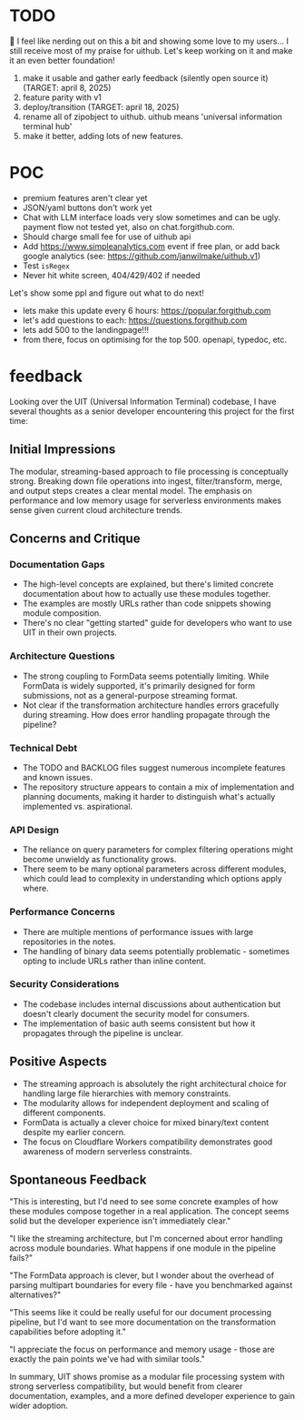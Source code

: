 # TODO

🤔 I feel like nerding out on this a bit and showing some love to my users... I still receive most of my praise for uithub. Let's keep working on it and make it an even better foundation!

1. make it usable and gather early feedback (silently open source it) (TARGET: april 8, 2025)
2. feature parity with v1
3. deploy/transition (TARGET: april 18, 2025)
4. rename all of zipobject to uithub. uithub means 'universal information terminal hub'
5. make it better, adding lots of new features.

# POC

- premium features aren't clear yet
- JSON/yaml buttons don't work yet
- Chat with LLM interface loads very slow sometimes and can be ugly. payment flow not tested yet, also on chat.forgithub.com.
- Should charge small fee for use of uithub api
- Add https://www.simpleanalytics.com event if free plan, or add back google analytics (see: https://github.com/janwilmake/uithub.v1)
- Test `isRegex`
- Never hit white screen, 404/429/402 if needed

Let's show some ppl and figure out what to do next!

- lets make this update every 6 hours: https://popular.forgithub.com
- let's add questions to each: https://questions.forgithub.com
- lets add 500 to the landingpage!!!
- from there, focus on optimising for the top 500. openapi, typedoc, etc.

# feedback

Looking over the UIT (Universal Information Terminal) codebase, I have several thoughts as a senior developer encountering this project for the first time:

## Initial Impressions

The modular, streaming-based approach to file processing is conceptually strong. Breaking down file operations into ingest, filter/transform, merge, and output steps creates a clear mental model. The emphasis on performance and low memory usage for serverless environments makes sense given current cloud architecture trends.

## Concerns and Critique

### Documentation Gaps

- The high-level concepts are explained, but there's limited concrete documentation about how to actually use these modules together.
- The examples are mostly URLs rather than code snippets showing module composition.
- There's no clear "getting started" guide for developers who want to use UIT in their own projects.

### Architecture Questions

- The strong coupling to FormData seems potentially limiting. While FormData is widely supported, it's primarily designed for form submissions, not as a general-purpose streaming format.
- Not clear if the transformation architecture handles errors gracefully during streaming. How does error handling propagate through the pipeline?

### Technical Debt

- The TODO and BACKLOG files suggest numerous incomplete features and known issues.
- The repository structure appears to contain a mix of implementation and planning documents, making it harder to distinguish what's actually implemented vs. aspirational.

### API Design

- The reliance on query parameters for complex filtering operations might become unwieldy as functionality grows.
- There seem to be many optional parameters across different modules, which could lead to complexity in understanding which options apply where.

### Performance Concerns

- There are multiple mentions of performance issues with large repositories in the notes.
- The handling of binary data seems potentially problematic - sometimes opting to include URLs rather than inline content.

### Security Considerations

- The codebase includes internal discussions about authentication but doesn't clearly document the security model for consumers.
- The implementation of basic auth seems consistent but how it propagates through the pipeline is unclear.

## Positive Aspects

- The streaming approach is absolutely the right architectural choice for handling large file hierarchies with memory constraints.
- The modularity allows for independent deployment and scaling of different components.
- FormData is actually a clever choice for mixed binary/text content despite my earlier concern.
- The focus on Cloudflare Workers compatibility demonstrates good awareness of modern serverless constraints.

## Spontaneous Feedback

"This is interesting, but I'd need to see some concrete examples of how these modules compose together in a real application. The concept seems solid but the developer experience isn't immediately clear."

"I like the streaming architecture, but I'm concerned about error handling across module boundaries. What happens if one module in the pipeline fails?"

"The FormData approach is clever, but I wonder about the overhead of parsing multipart boundaries for every file - have you benchmarked against alternatives?"

"This seems like it could be really useful for our document processing pipeline, but I'd want to see more documentation on the transformation capabilities before adopting it."

"I appreciate the focus on performance and memory usage - those are exactly the pain points we've had with similar tools."

In summary, UIT shows promise as a modular file processing system with strong serverless compatibility, but would benefit from clearer documentation, examples, and a more defined developer experience to gain wider adoption.
